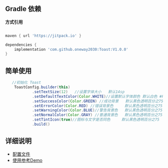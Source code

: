 ## Gradle 依赖

**方式引用**

```gradle

maven { url 'https://jitpack.io' }

dependencies {
    implementation 'com.github.oneway2030:Toast:V1.0.0'
}
```

## 简单使用

```java
   //初始化 Toast
    ToastConfig.builder(this)
            .setTextSize(12)   //设置字体大小   默认14sp
            .setDefaultTextColor(Color.WHITE)//设置默认字体颜色 默认白色 #FFFFFF
            .setSuccessColor(Color.GREEN) //成功背景   默认黑色透明百分之75  #C0000000
            .setErrorColor(Color.RED) //错误背景色     默认黑色透明百分之75  #C0000000
            .setWarningColor(Color.BLUE)//警告背景色   默认黑色透明百分之75  #C0000000
            .setNormalColor(Color.GRAY) //普通背景色   默认黑色透明百分之75  #C0000000
            .setTintIcon(true)//图标与文字是否同色     默认黑色透明百分之75  #C0000000
            .build()
```
## 详细说明
- [配置文件](https://github.com/oneway2030/Toast/blob/master/toast/src/main/java/com/oneway/toast/ToastConfig.java)
- [使用参考Demo](https://github.com/oneway2030/Toast/blob/master/app/src/main/java/com/oneway/sample/MainActivity.kt)




